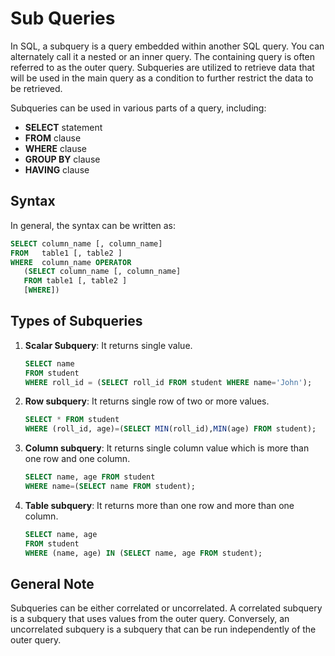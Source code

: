 # Sub Queries

In SQL, a subquery is a query embedded within another SQL query. You can alternately call it a nested or an inner query. The containing query is often referred to as the outer query. Subqueries are utilized to retrieve data that will be used in the main query as a condition to further restrict the data to be retrieved.

Subqueries can be used in various parts of a query, including:

- **SELECT** statement
- **FROM** clause
- **WHERE** clause
- **GROUP BY** clause
- **HAVING** clause

## Syntax

In general, the syntax can be written as:

```sql
SELECT column_name [, column_name]
FROM   table1 [, table2 ]
WHERE  column_name OPERATOR
   (SELECT column_name [, column_name]
   FROM table1 [, table2 ]
   [WHERE])
```

## Types of Subqueries

1. **Scalar Subquery**: It returns single value. 

   ```sql
   SELECT name 
   FROM student 
   WHERE roll_id = (SELECT roll_id FROM student WHERE name='John');
   ```

2. **Row subquery**: It returns single row of two or more values. 

   ```sql
   SELECT * FROM student 
   WHERE (roll_id, age)=(SELECT MIN(roll_id),MIN(age) FROM student);
   ```

3. **Column subquery**: It returns single column value which is more than one row and one column. 

   ```sql
   SELECT name, age FROM student 
   WHERE name=(SELECT name FROM student);
   ```

4. **Table subquery**: It returns more than one row and more than one column.

   ```sql
   SELECT name, age 
   FROM student 
   WHERE (name, age) IN (SELECT name, age FROM student);
   ```

## General Note

Subqueries can be either correlated or uncorrelated. A correlated subquery is a subquery that uses values from the outer query. Conversely, an uncorrelated subquery is a subquery that can be run independently of the outer query.